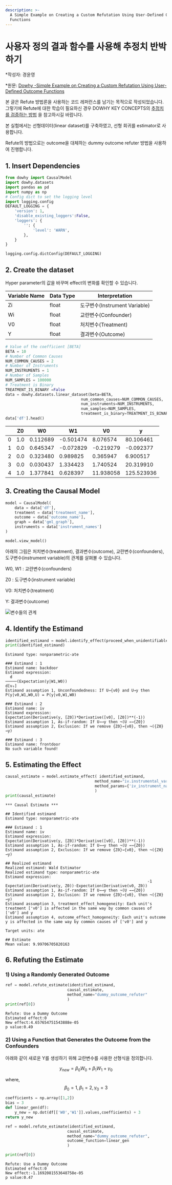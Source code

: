 ```yaml
---
description: >-
  A Simple Example on Creating a Custom Refutation Using User-Defined Outcome
  Functions
---
```


# 사용자 정의 결과 함수를 사용해 추정치 반박하기

*작성자: 경윤영

*원문: [Dowhy -Simple Example on Creating a Custom Refutation Using User-Defined Outcome Functions](https://microsoft.github.io/dowhy/example_notebooks/dowhy_demo_dummy_outcome_refuter.html) 

본 글은 Refute 방법론을 사용하는 코드 레퍼런스를 남기는 목적으로 작성되었습니다. 그렇기에 Refute에 대한 학습이 필요하신 경우 DOWHY KEY CONCEPTS의 [추정치를 검증하는 방법](https://playinpap.gitbook.io/dowhy/dowhy-key-concepts/sensitivity-analysis) 을 참고하시길 바랍니다. 

본 실험에서는 선형데이터(linear dataset)를 구축하였고, 선형 회귀를 estimator로 사용합니다. 

Refute의 방법으로는  outcome을 대체하는 dummy outcome refuter 방법을 사용하여 진행합니다. 

## 1. Insert Dependencies

```python
from dowhy import CausalModel
import dowhy.datasets
import pandas as pd 
import numpy as np 
# Config dict to set the logging level
import logging.config
DEFAULT_LOGGING = {
    'version': 1,
    'disable_existing_loggers':False,
    'loggers': {
        '': {
            'level': 'WARN',
        },
    }
}

logging.config.dictConfig(DEFAULT_LOGGING)
```

## 2. Create the dataset

Hyper parameter의 값을 바꾸며 effect의 변화를 확인할 수 있습니다. 

| Variable Name | Data Type | Interpretation |
| --- | --- | --- |
| Zi | float | 도구변수(Instrument Variable) |
| Wi | float | 교란변수(Confounder) |
| V0 | float | 처치변수(Treatment) |
| Y | float | 결과변수(Outcome) |

```python
# Value of the coefficient [BETA]
BETA = 10
# Number of Common Causes
NUM_COMMON_CAUSES = 2
# Number of Instruments
NUM_INSTRUMENTS = 1
# Number of Samples
NUM_SAMPLES = 100000
# Treatment is Binary
TREATMENT_IS_BINARY =False
data = dowhy.datasets.linear_dataset(beta=BETA,
                                 num_common_causes=NUM_COMMON_CAUSES,
                                 num_instruments=NUM_INSTRUMENTS,
                                 num_samples=NUM_SAMPLES,
                                 treatment_is_binary=TREATMENT_IS_BINARY)
data['df'].head()
```

|  | Z0 | W0 | W1 | V0 | y |
| --- | --- | --- | --- | --- | --- |
| 0 | 1.0 | 0.112689 | -0.501474 | 8.076574 | 80.106461 |
| 1 | 0.0 | 0.645347 | -0.072829 | -0.219279 | -0.092377 |
| 2 | 0.0 | 0.323480 | 0.989825 | 0.365947 | 6.900517 |
| 3 | 0.0 | 0.030437 | 1.334423 | 1.740524 | 20.319910 |
| 4 | 1.0 | 1.377841 | 0.628397 | 11.938058 | 125.523936 |

## 3. Creating the Causal Model

```python
model = CausalModel(
    data = data['df'],
    treatment = data['treatment_name'],
    outcome = data['outcome_name'],
    graph = data['gml_graph'],
    instruments = data['instrument_names']
)

model.view_model()
```

아래의 그림은 처치변수(treatment), 결과변수(outcome), 교란변수(confounders), 도구변수(instrument variable)의 관계를 살펴볼 수 있습니다. 

W0, W1 : 교란변수(confounders)

Z0 : 도구변수(instrument variable)

V0: 처치변수(treatment)

Y: 결과변수(outcome)

![변수들의 관계](https://user-images.githubusercontent.com/39981604/153433647-39b2fd58-d7f1-485c-9f5e-39e1aa8e8899.png)

## 4. Identify the Estimand

```python
identified_estimand = model.identify_effect(proceed_when_unidentifiable=True)
print(identified_estimand)
```

```
Estimand type: nonparametric-ate

### Estimand : 1
Estimand name: backdoor
Estimand expression:
  d
─────(Expectation(y|W1,W0))
d[v₀]
Estimand assumption 1, Unconfoundedness: If U→{v0} and U→y then P(y|v0,W1,W0,U) = P(y|v0,W1,W0)

### Estimand : 2
Estimand name: iv
Estimand expression:
Expectation(Derivative(y, [Z0])*Derivative([v0], [Z0])**(-1))
Estimand assumption 1, As-if-random: If U→→y then ¬(U →→{Z0})
Estimand assumption 2, Exclusion: If we remove {Z0}→{v0}, then ¬({Z0}→y)

### Estimand : 3
Estimand name: frontdoor
No such variable found!
```

## 5. Estimating the Effect

```python
causal_estimate = model.estimate_effect( identified_estimand,
                                       method_name="iv.instrumental_variable",
                                       method_params={'iv_instrument_name':'Z0'}
                                       )
print(causal_estimate)
```

```
*** Causal Estimate ***

## Identified estimand
Estimand type: nonparametric-ate

### Estimand : 1
Estimand name: iv
Estimand expression:
Expectation(Derivative(y, [Z0])*Derivative([v0], [Z0])**(-1))
Estimand assumption 1, As-if-random: If U→→y then ¬(U →→{Z0})
Estimand assumption 2, Exclusion: If we remove {Z0}→{v0}, then ¬({Z0}→y)

## Realized estimand
Realized estimand: Wald Estimator
Realized estimand type: nonparametric-ate
Estimand expression:
                                                              -1
Expectation(Derivative(y, Z0))⋅Expectation(Derivative(v0, Z0))
Estimand assumption 1, As-if-random: If U→→y then ¬(U →→{Z0})
Estimand assumption 2, Exclusion: If we remove {Z0}→{v0}, then ¬({Z0}→y)
Estimand assumption 3, treatment_effect_homogeneity: Each unit's treatment ['v0'] is affected in the same way by common causes of ['v0'] and y
Estimand assumption 4, outcome_effect_homogeneity: Each unit's outcome y is affected in the same way by common causes of ['v0'] and y

Target units: ate

## Estimate
Mean value: 9.99706705820163
```

## 6. Refuting the Estimate

### 1) Using a Randomly Generated Outcome

```python
ref = model.refute_estimate(identified_estimand,
                           causal_estimate,
                           method_name="dummy_outcome_refuter"
                           )
print(ref[0])
```

```
Refute: Use a Dummy Outcome
Estimated effect:0
New effect:4.657654751543888e-05
p value:0.49

```

### 2) Using a Function that Generates the Outcome from the Confounders

아래와 같이 새로운 Y를 생성하기 위해 교란변수를 사용한 선형식을 정의합니다. 

$$y_{new} = \beta_0W_0 + \beta_1W_1 + \gamma_0$$

where, $$\beta_0 = 1, \beta_1 = 2, \gamma_0 = 3$$

```python
coefficients = np.array([1,2])
bias = 3
def linear_gen(df):
    y_new = np.dot(df[['W0','W1']].values,coefficients) + 3
return y_new
```

```python
ref = model.refute_estimate(identified_estimand,
                           causal_estimate,
                           method_name="dummy_outcome_refuter",
                           outcome_function=linear_gen
                           )

print(ref[0])
```

```
Refute: Use a Dummy Outcome
Estimated effect:0
New effect:-1.1692081553648758e-05
p value:0.47

```
